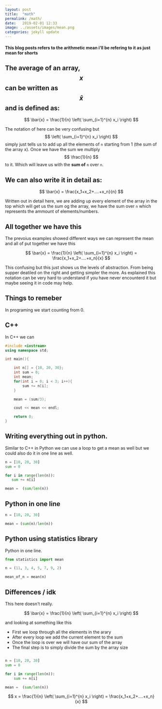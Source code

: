 ```yaml
---
layout: post
title:  "math"
permalink: /math/
date:   2019-02-01 12:33
image: ../assets/images/mean.png
categories: jekyll update
---
```



#### This blog posts refers to the arithmetic mean i'll be refering to it as just mean for shorts

## The average of an array, $$ x $$ can be written as $$ \bar{x} $$ and is defined as: 

$$ \bar{x} = \frac{1}{n} \left( \sum_{i=1}^{n} x_i \right) $$ 

The notation of here can be very confusing but $$  \left( \sum_{i=1}^{n} x_i \right)  $$ simply just tells us to
add up all the elements of `n` starting from 1 (the sum of the array x). Once we have the sum we multiply
$$ \frac{1}{n} $$ to it.  Which will leave us with the **sum of** `n` over `n`. 

## We can also write it in detail as:

$$ \bar{x} = \frac{x_1+x_2+....+x_n}{n} $$

Written out in detail here, we are adding up every element of the array in the top which will get us the sum og the array,
we have the sum over `n` which represents the ammount of elements/numbers. 


## All together we have this
The prevoius examples showed different ways we can represent the mean and all of put together we have this

$$ \bar{x} = \frac{1}{n} \left( \sum_{i=1}^{n} x_i \right) = \frac{x_1+x_2+....+x_n}{x} $$

This confusing but this just shows us the levels of abstraction. From being supper deatiled on the right and getting simpler 
the more. As explained this notation can be very hard to understand if you have never encounterd it but maybe seeing it in code may help. 

<!-- using python -->


## Things to remeber
In programing we start counting from 0. 


## C++ 
In C++ we can 

~~~cpp
#include <iostream>
using namespace std;

int main(){

    int n[] = {10, 20, 30};
    int sum = 0;
    int mean;
    for(int i = 0; i < 3; i++){
        sum += n[i];
    }

    mean = (sum/3);

    cout << mean << endl;

    return 0;
}
~~~


## Writing everything out in python.
Similar to C++ in Python we can use a loop to get a mean as well but we could also do it in one line as well. 

 ~~~python
n = [10, 20, 30]
sum = 0

for i in range(len(n)):
    sum += n[i]

mean =  (sum/len(n))
 ~~~



## Python in one line


 ~~~python
n = [10, 20, 30]

mean = (sum(n)/len(n))

 ~~~


## Python using statistics library

Python in one line.

 ~~~python
from statistics import mean 

n = (11, 3, 4, 5, 7, 9, 2) 

mean_of_n = mean(n)
 ~~~


## Differences / idk

This here doesn't really.  

$$ \bar{x} = \frac{1}{n} \left( \sum_{i=1}^{n} x_i \right) $$ 

and looking at something like this 

<!-- Here we can see that we have a array `n` with 3 numbers and after that we have 
some instructions on what to do.  -->
* First we loop through all the elements in the arary
* After every loop we add the current element to the sum
* Once the loop is over we will have our sum of the array
* The final step is to simply divide the sum by the array size
~~~python

n = [10, 20, 30]
sum = 0

for i in range(len(n)):
    sum += n[i]

mean =  (sum/len(n))

~~~

$$ x = \frac{1}{n} \left( \sum_{i=1}^{n} x_i \right) = \frac{x_1+x_2+....+x_n}{x} $$ 



